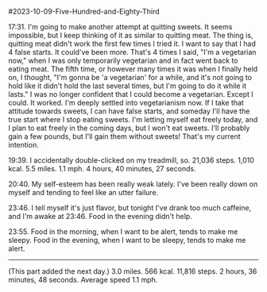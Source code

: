 #2023-10-09-Five-Hundred-and-Eighty-Third

17:31.  I'm going to make another attempt at quitting sweets.  It seems impossible, but I keep thinking of it as similar to quitting meat.  The thing is, quitting meat didn't work the first few times I tried it.  I want to say that I had 4 false starts.  It could've been more.  That's 4 times I said, "I'm a vegetarian now," when I was only temporarily vegetarian and in fact went back to eating meat.  The fifth time, or however many times it was when I finally held on, I thought, "I'm gonna be 'a vegetarian' for a while, and it's not going to hold like it didn't hold the last several times, but I'm going to do it while it lasts."  I was no longer confident that I could become a vegetarian.  Except I could.  It worked.  I'm deeply settled into vegetarianism now.  If I take that attitude towards sweets, I can have false starts, and someday I'll have the true start where I stop eating sweets.  I'm letting myself eat freely today, and I plan to eat freely in the coming days, but I won't eat sweets.  I'll probably gain a few pounds, but I'll gain them without sweets!  That's my current intention.

19:39.  I accidentally double-clicked on my treadmill, so.  21,036 steps.  1,010 kcal.  5.5 miles.  1.1 mph.  4 hours, 40 minutes, 27 seconds.

20:40.  My self-esteem has been really weak lately.  I've been really down on myself and tending to feel like an utter failure.

23:46.  I tell myself it's just flavor, but tonight I've drank too much caffeine, and I'm awake at 23:46.  Food in the evening didn't help.

23:55.  Food in the morning, when I want to be alert, tends to make me sleepy.  Food in the evening, when I want to be sleepy, tends to make me alert.

---
(This part added the next day.)  3.0 miles.  566 kcal.  11,816 steps.  2 hours, 36 minutes, 48 seconds.  Average speed 1.1 mph.